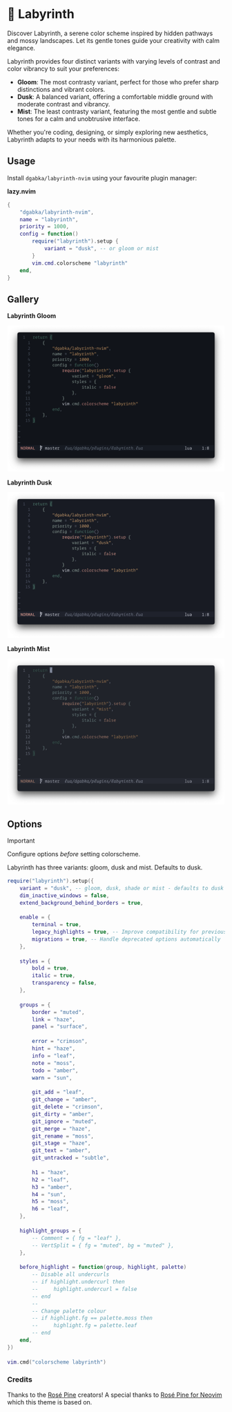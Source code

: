 # 🌿 Labyrinth

Discover Labyrinth, a serene color scheme inspired by hidden pathways and mossy landscapes. Let its gentle tones guide your creativity with calm elegance.

Labyrinth provides four distinct variants with varying levels of contrast and color vibrancy to suit your preferences:

 - **Gloom**: The most contrasty variant, perfect for those who prefer sharp distinctions and vibrant colors.
 - **Dusk**: A balanced variant, offering a comfortable middle ground with moderate contrast and vibrancy.
 - **Mist**: The least contrasty variant, featuring the most gentle and subtle tones for a calm and unobtrusive interface.

Whether you're coding, designing, or simply exploring new aesthetics, Labyrinth adapts to your needs with its harmonious palette.

## Usage

Install `dgabka/labyrinth-nvim` using your favourite plugin manager:

**lazy.nvim**

```lua
{
    "dgabka/labyrinth-nvim",
    name = "labyrinth",
    priority = 1000,
    config = function()
        require("labyrinth").setup {
            variant = "dusk", -- or gloom or mist
        }
        vim.cmd.colorscheme "labyrinth"
    end,
}
```

## Gallery

**Labyrinth Gloom**

![Neovim with Labyrinth Gloom](assets/gloom.png)

**Labyrinth Dusk**

![Neovim with Labyrinth Dusk](assets/dusk.png)

**Labyrinth Mist**

![Neovim with Labyrinth Mist](assets/mist.png)

## Options

> [!IMPORTANT]
> Configure options _before_ setting colorscheme.

Labyrinth has three variants: gloom, dusk and mist. Defaults to dusk.

```lua
require("labyrinth").setup({
    variant = "dusk", -- gloom, dusk, shade or mist - defaults to dusk
    dim_inactive_windows = false,
    extend_background_behind_borders = true,

    enable = {
        terminal = true,
        legacy_highlights = true, -- Improve compatibility for previous versions of Neovim
        migrations = true, -- Handle deprecated options automatically
    },

    styles = {
        bold = true,
        italic = true,
        transparency = false,
    },

    groups = {
        border = "muted",
        link = "haze",
        panel = "surface",

        error = "crimson",
        hint = "haze",
        info = "leaf",
        note = "moss",
        todo = "amber",
        warn = "sun",

        git_add = "leaf",
        git_change = "amber",
        git_delete = "crimson",
        git_dirty = "amber",
        git_ignore = "muted",
        git_merge = "haze",
        git_rename = "moss",
        git_stage = "haze",
        git_text = "amber",
        git_untracked = "subtle",

        h1 = "haze",
        h2 = "leaf",
        h3 = "amber",
        h4 = "sun",
        h5 = "moss",
        h6 = "leaf",
    },

    highlight_groups = {
        -- Comment = { fg = "leaf" },
        -- VertSplit = { fg = "muted", bg = "muted" },
    },

    before_highlight = function(group, highlight, palette)
        -- Disable all undercurls
        -- if highlight.undercurl then
        --     highlight.undercurl = false
        -- end
        --
        -- Change palette colour
        -- if highlight.fg == palette.moss then
        --     highlight.fg = palette.leaf
        -- end
    end,
})

vim.cmd("colorscheme labyrinth")
```

### Credits

Thanks to the [Rosé Pine](https://github.com/rose-pine) creators!
A special thanks to [Rosé Pine for Neovim](https://github.com/rose-pine/neovim) which this theme is based on.
